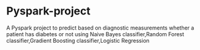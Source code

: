 # Pyspark-project
A Pyspark project to  predict based on diagnostic measurements whether a patient has diabetes or not using Naive Bayes classifier,Random Forest classifier,Gradient Boosting classifier,Logistic Regression
